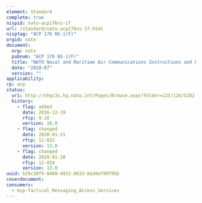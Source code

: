 ```yaml
---
element: Standard
complete: true
nispid: nato-acp176ns-1f
url: /standard/nato-acp176ns-1f.html
nisptag: "ACP 176 NS-1(F)"
orgid: nato
document:
  org: nato
  pubnum: "ACP 176 NS-1(F)"
  title: "NATO Naval and Maritime Air Communications Instructions and Organisation"
  date: "2018-07"
  version: ""
applicability:
rp: acp
status:
  uri: http://nhqc3s.hq.nato.int/Pages/Browse.aspx?folder=125/126/5282
  history: 
    - flag: added
      date: 2016-12-19
      rfcp: 9-16
      version: 10.0
    - flag: changed
      date: 2020-01-21
      rfcp: 12-032
      version: 13.0
    - flag: changed
      date: 2020-01-28
      rfcp: 12-034
      version: 13.0
uuid: b29c30f9-0409-4931-8633-8a30ef99f05b
coverdocument:
consumers:
  - bsp-Tactical_Messaging_Access_Services
---
```

